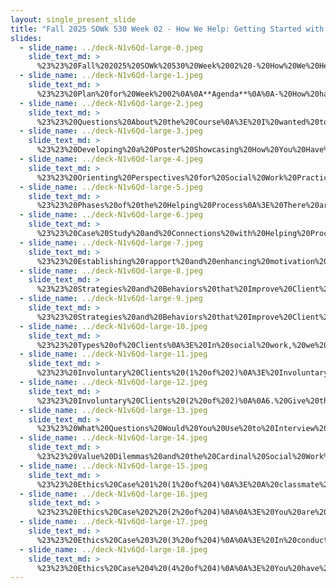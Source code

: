 ```yaml
---
layout: single_present_slide
title: "Fall 2025 SOWk 530 Week 02 - How We Help: Getting Started with Direct Practice"
slides:
  - slide_name: ../deck-N1v6Qd-large-0.jpeg
    slide_text_md: >
      %23%23%20Fall%202025%20SOWk%20530%20Week%2002%20-%20How%20We%20Help:%20Getting%20Started%20with%20Direct%20Practice%0A%0Atitle:%20Fall%202025%20SOWk%20530%20Week%2002%20-%20How%20We%20Help:%20Getting%20Started%20with%20Direct%20Practice%0Adate:%202025-09-05%2010:43:00%0Alocation:%20Heritage%20University%0Atags:%0A%20%20-%20Heritage%20University%0A%20%20-%20MSW%20Program%0A%20%20-%20SOWK%20530%0Apresentation_video:%20%3E%0A%20%20%22%22%0Adescription:%20%3E%0A%0AWeek%20two%20is%20synchronous,%20with%20class%20taking%20place%20on%20Saturday%20(09/06/25).%20In%20Hepworth%20et%20al.%20(2023),%20you%20read%20about%20the%20helping%20process%20and%20social%20worker%20values%20and%20ethics.%20There%20are%20forums%20for%20you%20to%20start%20considering%20how%20we%20initiate%20services%20with%20our%20clients,%20the%20helping%20process,%20and%20various%20ethical%20considerations.%20During%20class,%20we%20will%20be%20focused%20on%20similar%20themes,%20including%20how%20we%20help,%20building%20relationships%20and%20connections,%20and%20our%20social%20work%20values%20and%20ethical%20considerations.%20The%20agenda%20of%20the%20in-class%20session%20includes:%0A%0A-%20How%20have%20we%20been%20helped%0A-%20Social%20work's%20orienting%20perspectives%20and%20phases%20of%20the%20helping%20process%0A-%20Getting%20started%20with%20the%20helping%20process,%20motivation,%20and%20rapport%0A-%20Values%20and%20ethical%20dilemmas%0A%0A**Learning%20Objectives%20this%20Week**%0A%0A-%20Reflect%20on%20how%20first%20impressions%20and%20initial%20interactions%20influence%20client%20engagement%20and%20rapport.%0A-%20Identify%20practitioner%20behaviors%20that%20contribute%20to%20strong%20therapeutic%20alliances%20during%20early%20client%20contact.%0A-%20Explore%20the%20historical%20development%20of%20the%20helping%20process%20in%20social%20work%20and%20discuss%20its%20impact%20on%20current%20practice%20models.%0A-%20Analyze%20ethical%20dilemmas%20and%20use%20an%20ethical%20decision-making%20model%0A-%20Reflect%20on%20one's%20own%20experiences%20of%20receiving%20support%20to%20deepen%20empathy%20and%20recognize%20key%20helping%20behaviors.%0A-%20Describe%20the%20five%20orienting%20perspectives%20of%20social%20work%20practice%20and%20the%20phases%20of%20the%20helping%20process,%20and%20explain%20how%20each%20shapes%20engagement%20with%20clients.%0A-%20Compare%20the%20experiences%20and%20needs%20of%20voluntary,%20non-voluntary,%20and%20involuntary%20clients,%20and%20discuss%20strategies%20to%20promote%20motivation%20and%20trust.%0A-%20Analyze%20value%20conflicts%20in%20ethical%20case%20scenarios%20and%20evaluate%20potential%20responses%20in%20accordance%20with%20professional%20standards%20and%20cardinal%20social%20work%20values.%0A%0A
  - slide_name: ../deck-N1v6Qd-large-1.jpeg
    slide_text_md: >
      %23%23%20Plan%20for%20Week%2002%0A%0A**Agenda**%0A%0A-%20How%20have%20we%20been%20helped%0A-%20Social%20work's%20orienting%20perspectives%20and%20phases%20of%20the%20helping%20process%0A-%20Getting%20started%20with%20the%20helping%20process,%20motivation,%20and%20rapport%0A-%20Values%20and%20ethical%20dilemmas%0A%0A**Learning%20Objectives**%0A%0A-%20Reflect%20on%20one's%20own%20experiences%20of%20receiving%20support%20to%20deepen%20empathy%20and%20recognize%20key%20helping%20behaviors.%0A-%20Describe%20the%20five%20orienting%20perspectives%20of%20social%20work%20practice%20and%20the%20phases%20of%20the%20helping%20process,%20and%20explain%20how%20each%20shapes%20engagement%20with%20clients.%0A-%20Compare%20the%20experiences%20and%20needs%20of%20voluntary,%20non-voluntary,%20and%20involuntary%20clients,%20and%20discuss%20strategies%20to%20promote%20motivation%20and%20trust.%0A-%20Analyze%20value%20conflicts%20in%20ethical%20case%20scenarios%20and%20evaluate%20potential%20responses%20in%20accordance%20with%20professional%20standards%20and%20cardinal%20social%20work%20values.%0A%0A
  - slide_name: ../deck-N1v6Qd-large-2.jpeg
    slide_text_md: >
      %23%23%20Questions%20About%20the%20Course%0A%3E%20I%20wanted%20too%20spend%20just%20a%20couple%20of%20minutes%20at%20the%20start%20of%20class%20answering%20any%20questions%20you%20might%20have%20about%20the%20course.%0A%0A
  - slide_name: ../deck-N1v6Qd-large-3.jpeg
    slide_text_md: >
      %23%23%20Developing%20a%20Poster%20Showcasing%20How%20You%20Have%20Been%20Supported%0A%3E%20Each%20of%20us,%20to%20our%20own%20degree,%20has%20had%20difficult%20experiences,%20and%20often%20we've%20had%20somebody%20who%20has%20supported%20or%20comforted%20us.%20You%20don't%20have%20to%20share%20the%20experiences,%20I'm%20more%20interested%20in%20what%20felt%20like%20you%20were%20supported.%0A%0A%5BSmall%20Group%20Activity%5D%20Developing%20a%20Poster%20Showcasing%20How%20You%20Have%20Been%20Supported%0A%3E%20Recall%20a%20time%20that%20you%20were%20experiencing%20an%20intense%20emotional%20difficulty%20and%20were%20comforted%20and%20supported...%0A%0A-%20How%20did%20you%20%22know%22%20that%20person%20was%20supportive%3F%0A-%20What%20behaviors%20and%20words%20did%20that%20person%20use%20that%20were%20helpful%20to%20you%3F%0A%0A%5BWhole%20Group%20Activity%5D%20Share%20posters%0A%0AHave%20students%20present%20about%20their%20posts%20and%20hang%20them%20on%20the%20wall.%0A%0A%5BWhole%20Group%20Activity%5D%20Debrief%20the%20activity.%0A%0A-%20Social%20work%20isn't%20rocket%20science%0A-%20Systematic%20connection%0A%0A%0A
  - slide_name: ../deck-N1v6Qd-large-4.jpeg
    slide_text_md: >
      %23%23%20Orienting%20Perspectives%20for%20Social%20Work%20Practice%0A%3E%20The%20newest%20edition%20of%20the%20textbook%20frames%20social%20work%20practice%20with%20what%20they%20describe%20as%20orienting%20perspectives.%20These%20perspectives%20go%20across%20each%20of%20our%20classes%20areas%20of%20practice.%20It%20is%20these%20perspectives%20that%20really%20make%20social%20work%20a%20unique%20focus.%20%0A%0A**Ecosystem%20Perspective**:%20Behind%20and%20or%20integrated%20into%20all%20of%20it%20is...Ecosystem%20Perspective,%20which%20Hepworth%20et%20al.%20(2023)%20describe%20as%20%22That%20is,%20it%20provides%20a%20set%20of%20metaphors%20to%20help%20us%20understand%20the%20interconnections%20among%20people%20and%20the%20various%20systems%20in%20which%20they%20interact,%20but%20the%20model%20does%20not%20provide%20a%20roadmap%20for%20practice.%20It%20does%20not%20illuminate%20the%20mechanisms%20through%20which%20people%20and%20their%20environments%20influence%20each%20other,%20nor%20about%20how%20to%20achieve%20an%20adequate%20goodness-of-fit.%22%20(p.%2021)%0A%0AThere%20are%20five%20orienting%20perspectives%20that%20are%20all%20interrelated%20and%20connect%20with%20direct%20social%20work%20practice:%0A%0A1.%20__Strengths%20Perspective__:%20Social%20workers%20acting%20from%20a%20strengths%20perspective%20collaborate%20with%20clients%20to%20the%20greatest%20degree%20possible%20to%20support%20client%20self-determination%20in%20the%20resolution%20of%20their%20problems.%20Moreover,%20the%20strengths%20perspective%20guides%20social%20workers%20to%20mobilize%20client%20resources,%20relationships,%20knowledge,%20life%20experiences,%20and%20competencies%20to%20achieve%20the%20goals%20that%20they%20value.%20Harnessing%20clients'%20strengths%20promotes%20their%20autonomy%20and%20independence%20and%20ensures%20successful%20functioning%20even%20after%20contact%20with%20the%20social%20worker%20has%20ended.%0A2.%20__Cultural%20Humility__:%20Social%20workers%20who%20practice%20cultural%20humility%20accept%20cultural%20differences%20and%20affirm%20the%20value%20and%20importance%20of%20all%20cultures.%20They%20exhibit%20curiosity%20about%20cultural%20differences%20and%20reflect%20deeply%20about%20how%20their%20own%20cultural%20orientation%20informs%20their%20helping%20efforts.%20Cultural%20humility%20also%20draws%20attention%20to%20the%20power%20differences%20that%20are%20inherent%20in%20the%20social%20worker%E2%80%93client%20relationship%0A3.%20__Antioppressive%20Practice__:%20The%20goal%20of%20AOP%20is%20to%20foster%20the%20full%20participation%20of%20clients%20in%20society%20irrespective%20of%20oppressive%20ideologies%20that%20justify%20exclusion,%20discrimination,%20and%20violence.%20In%20doing%20so,%20AOP%20contributes%20to%20macro-level%20changes%20by%20incrementally%20replacing%20oppressive%20ideologies%20with%20alternatives%20based%20on%20equality%20and%20acceptance.%0A4.%20__Trauma-Informed%20Practice__:%20Trauma-informed%20practice%20is%20a%20strengths-based%20approach%20which%20guides%20social%20workers%20in%20how%20to%20work%20with%20individuals%20who%20have%20histories%20of%20trauma.%20It%20is%20a%20relational%20approach%20to%20social%20work%20that%20promotes%20a%20feeling%20of%20safety,%20collaboration,%20and%20empowerment%20and%20creates%20opportunities%20for%20individuals%20to%20rebuild,%20heal,%20and%20restore%20a%20sense%20of%20control%20and%20well-being.%0A5.%20__Evidence-Informed%20Practice__:%20evidence-informed%20decision-making%20and%20evidence-based%20practices%20(1)%20Evidence-informed%20decision-making%20is%20a%20strategy%20for%20integrating%20research%20evidence%20into%20practice%20and%20policy%20decisions.%20(2)%20The%20process%20of%20evidence-informed%20decision-making%20often%20leads%20to%20the%20adoption%20of%20specific%20evidence-based%20practices%20(EBPs).%0A%0A(Hepworth%20et%20al.,%202023)%0A%0A%0A
  - slide_name: ../deck-N1v6Qd-large-5.jpeg
    slide_text_md: >
      %23%23%20Phases%20of%20the%20Helping%20Process%0A%3E%20There%20are%20three%20phases%20outlined%20in%20the%20text%20regarding%20the%20helping%20process.%20This%20semester%20we%20will%20be%20going%20more%20in-depth%20through%20them%20as%20the%20weeks%20go%20on.%20They%20are%20as%20follows:%0A%0APhase%20I:%20Exploration,%20Engagement,%20Assessment,%20and%20Planning%0APhase%20II:%20Implementation%20and%20Goal%20Attainment%0APhase%20III:%20Evaluation%20and%20Termination%0A%0A**Phase%20I:%20Exploration,%20Engagement,%20Assessment,%20and%20Planning**%0A%0A1.%20Exploring%20clients'%20problems%20by%20eliciting%20comprehensive%20data%20about%20the%20person(s),%20the%20problem,%20and%20environmental%20factors,%20including%20forces%20influencing%20the%20referral%20for%20contact.%0A2.%20Establishing%20rapport%20and%20enhancing%20motivation.%0A3.%20Formulating%20a%20multidimensional%20assessment%20of%20the%20problem,%20identifying%20systems%20that%20play%20a%20significant%20role%20in%20the%20difficulties,%20and%20identifying%20relevant%20resources%20that%20can%20be%20tapped%20or%20must%20be%20developed%20as%20strengths.%20This%20review%20should%20also%20include%20screens%20for%20trauma,%20cultural%20humility.%0A4.%20Mutually%20negotiating%20goals%20to%20be%20accomplished%20in%20remedying%20or%20alleviating%20problems%20and%20formulating%20a%20contract.%0A5.%20Making%20referrals.%0A%0A**Phase%20II:%20Implementation%20and%20Goal%20Attainment**%0A%0A1.%20Prioritize%20goals%20into%20general%20and%20specific%20tasks.%0A2.%20Select%20and%20implement%20interventions%20influenced%20by%20best%20available%20evidence.%0A3.%20Plan%20task%20implementation,%20enhancing%20self-efficacy.%0A4.%20Maintain%20focus%20within%20sessions.%0A5.%20Maintain%20continuity%20between%20sessions.%0A6.%20Monitor%20progress.%0A7.%20Identify%20and%20address%20barriers%20to%20change.%0A8.%20Employ%20appropriate%20self-disclosure%20and%20assertiveness%20to%20facilitate%20change.%0A%0A**Phase%20III:%20Evaluation%20and%20Termination**%0A%0A1.%20Assessing%20when%20client%20goals%20have%20been%20satisfactorily%20attained.%0A2.%20Helping%20the%20client%20develop%20strategies%20that%20maintain%20change%20and%20continue%20growth%20following%20the%20termination.%0A3.%20Successfully%20terminating%20the%20helping%20relationship.%0A%0A(Hepworth%20et%20al.,%202023,%20p.%2034)%0A%0A%3E%20You%20can%20see%20on%20page%2034,%20figure%203-1%20that%20includes%20these%20phases%20and%20the%20activities%20and%20processes%20we%20follow%20as%20we%20engage%20with%20our%20clients%20though%20out%20the%20process.%0A%0A%5BSmall%20Group%20Activity%5D%20Does%20helping%20need%20to%20be%20structured%20in%20a%20systemic%20process%20like%20this%20systemic%3F%20What%20are%20some%20of%20the%20potential%20benefits%20or%20challenges%20to%20having%20it%20structured%20like%20this%3F%0A%0A%5BWhole%20Group%20Activity%5D%20Debrief%0A%0A
  - slide_name: ../deck-N1v6Qd-large-6.jpeg
    slide_text_md: >
      %23%23%20Case%20Study%20and%20Connections%20with%20Helping%20Process%0A%3E%20I%20want%20to%20introduce%20some%20of%20the%20skills%20and%20give%20a%20written%20example%20of%20somebody%20going%20through%20the%20helping%20process%20and%20what%20that%20looks%20like.%0A%0A%5BIndividual%20Activity%5D%20Read%20case%20study%20in%20Teater%20(2014)%0A%3E%20I'm%20going%20to%20have%20you%20read%20this%20case%20study.%20You%20can%20skim%20the%20start%20of%20the%20article%20if%20you%20like,%20but%20I%20really%20want%20you%20to%20focus%20on%20the%20case%20study,%20starting%20on%20page%2039.%0A%0AAs%20you%20read%20the%20case%20study%20you%20might%20notice%20that%20Teater%20(2014)%20groupings%20of%20phases%20of%20the%20helping%20process%20is%20really%20similar%20to%20the%20phases%20of%20the%20helping%20process.%20She%20describes%20them%20as:%0A%0A-%20Preparatory%0A-%20Initial:%20Getting%20Started%0A-%20Ongoing:%20Working%20Toward%20Goals%0A-%20Ending:%20Bringing%20the%20Shared%20Work%20and%20the%20Relationship%20to%20a%20Close%0A%0A%5BSmall%20Group%20Activity%5D%20Discuss%20Case%20Study%0A%3E%20In%20groups%20of%20three%20or%20four,%20I%20want%20you%20to%20discuss%20the%20following:%0A%0A-%20What%20was%20the%20social%20worker's%20focus%20at%20the%20beginning%20of%20the%20work%20together%3F%0A-%20Identify%20any%20themes%20from%20Hepworth%20et%20al.%20(2023)%20and%20the%20phases%20of%20the%20helping%20process%20that%20you%20see%20implemented%20by%20Teater's%20(2014)%20case%20study.%0A%0A%5BWhole%20Group%20Activity%5D%20Debrief%20Small%20Group%20Discussion%0A%0A%3Cdiv%20style%3D%22text-align:%20center%22%20markdown%3D%221%22%3E%0AReference%0A%3C/div%3E%0A%3Cdiv%20style%3D%22margin:%200%200%200%202em;%20text-indent:%20-2em;%22%20markdown%3D%221%22%3E%0A%0ATeater,%20B.%20(2014).%20Case%20study%202-1:%20Social%20work%20practice%20from%20an%20ecological%20perspective.%20In%20C.%20W.%20LeCroy%20(Ed.),%20_Case%20studies%20in%20social%20work%20practice_%20(Third%20Edition.%20ed.).%20Wiley.%20%0A%0A%3C/div%3E%0A%0A%0A
  - slide_name: ../deck-N1v6Qd-large-7.jpeg
    slide_text_md: >
      %23%23%20Establishing%20rapport%20and%20enhancing%20motivation%20-%20Rapport%0A%3E%20Rapport%20is%20one%20of%20the%20most%20important%20aspects%20of%20the%20client-clinician%20relationship%20and%20is%20highly%20related%20to%20positive%20outcomes.%20This%20rapport%20can%20also%20be%20connected%20to%20a%20client's%20motivation%20and%20willingness%20to%20change.%0A%0A%3E%20%5BPartner%20Group%20Activity%5D%20Talk%20to%20a%20partner%20about%20somebody%20with%20whom%20you%20have%20a%20really%20strong%20rapport.%20Talk%20about%20how%20that%20relationship%20is,%20and%20how%20you%20know%20that%20you%20have%20a%20good%20rapport%20with%20them%0A%0A%3E%20%5BSmall%20Group%20Activity%5D%20Turn%20your%20partners%20into%20groups%20of%20four,%20and%20discuss%20how%20you%20know%20that%20you%20have%20a%20good%20rapport%20with%20that%20person,%20what%20it%20looks%20like%0A%0A%3E%20%5BWhole%20Class%20Activity%5D%20Brainstorm%20writing%20on%20the%20whiteboard,%20potential%20ways%20of%20developing%20rapport%20with%20clients.%0A%0A%0A
  - slide_name: ../deck-N1v6Qd-large-8.jpeg
    slide_text_md: >
      %23%23%20Strategies%20and%20Behaviors%20that%20Improve%20Client%20Trust%20(1%20of%202)%0A%3E%20Leach%20(2015)%20describes%20some%20strategies%20and%20behaviors%20that%20improve%20client%20trust,%20communication,%20and%20rapport.%0A%0A**Maintain**%0A%0A-%20Client%20comfort%0A-%20Confidentiality%20%26%20trust%0A-%20Enthusiasm%0A-%20A%20collaborative%20relationship%0A-%20Interest%20in%20client%20concerns%0A-%20Objectivity%0A-%20Attentiveness%0A-%20Eye%20contact%0A-%20An%20open%20posture%0A%0A**Avoid**%0A%0A-%20Passing%20judgment%0A-%20Jargon%20and%20technical%20language%0A-%20An%20authoritarian%20demeanor%0A-%20Interruptions%0A%0A
  - slide_name: ../deck-N1v6Qd-large-9.jpeg
    slide_text_md: >
      %23%23%20Strategies%20and%20Behaviors%20that%20Improve%20Client%20Trust%20(2%20of%202)%0A%3E%20Leach%20goes%20on%20to%20talk%20about%20how%20we%20should%20be%20and%20what%20we%20should%20use.%0A%0A**Be**%0A%0A-%20Dependable%0A-%20Open%20minded%0A-%20Flexible%0A-%20Reassuring%20%26%20supportive%0A-%20Confident%0A-%20Friendly%0A-%20Genuine%0A-%20Warm%0A-%20Sincere%0A-%20Honest%0A-%20Empowering%0A-%20Engaging%20and%20interactive%0A-%20Respectful%20of%20client%20wishes%20and%20needs%0A-%20Sensitive%0A-%20Empathetic%0A-%20Altruistic%0A%0A**Use**%0A%0A-%20Open-ended%20questions%0A-%20Rationales%20for%20procedures,%20treatments,%20and%20decisions%0A%0A%3Cdiv%20style%3D%22text-align:%20center%22%20markdown%3D%221%22%3E%0AReference%0A%3C/div%3E%0A%3Cdiv%20style%3D%22margin:%200%200%200%202em;%20text-indent:%20-2em;%22%20markdown%3D%221%22%3E%0A%0ALeach,%20M.%20J.%20(2005).%20Rapport:%20A%20key%20to%20treatment%20success.%20_Complementary%20Therapies%20in%20Clinical%20Practice,%2011_(4),%20262%E2%80%93265.%20%3Chttps://doi.org/10.1016/j.ctcp.2005.05.005%3E%0A%0A%3C/div%3E%0A%0A
  - slide_name: ../deck-N1v6Qd-large-10.jpeg
    slide_text_md: >
      %23%23%20Types%20of%20Clients%0A%3E%20In%20social%20work,%20we%20have%20all%20types%20of%20clients%20that%20we%20work%20with.%0A%0A%5BWhole%20Class%20Activity%5D%20Discuss%20the%20differences%20and%20possible%20clients%20for%20each%20client%20type.%0A%0A-%20legally%20mandated%0A-%20voluntary%0A-%20non-voluntary%0A%0A
  - slide_name: ../deck-N1v6Qd-large-11.jpeg
    slide_text_md: >
      %23%23%20Involuntary%20Clients%20(1%20of%202)%0A%3E%20Involuntary%20clients%20are%20forced%20into%20involvement%20with%20social%20workers%20and%20really%20do%20not%20want%20to%20be%20involved.%20%20They%20could%20be%20mandated%20or%20non-mandated.%0A%0A%3E%20%5BDiscussion%5D%20What%20might%20be%20some%20reasons%20for%20clients%20being%20mandated%3F%0A%0A10%20suggestions%20for%20working%20with%20involuntary%20clients.%0A%0A1.%20Acknowledge%20to%20yourself%20that%20the%20client%20is%20indeed%20voluntary.%0A2.%20Try%20to%20put%20yourself%20in%20the%20clients%20shoes.%0A3.%20Label%20and%20help%20the%20clients%20express%20their%20negative%20feelings.%20%0A4.%20Clarify%20your%20role%20for%20the%20client.%0A5.%20Know%20the%20limits%20of%20your%20authority,%20and%20in%20effect%20power%20over%20the%20client.%0A%0A
  - slide_name: ../deck-N1v6Qd-large-12.jpeg
    slide_text_md: >
      %23%23%20Involuntary%20Clients%20(2%20of%202)%0A%0A6.%20Give%20them%20as%20many%20choices%20as%20possible%20including%20minor%20options.%0A7.%20Figure%20out%20what%20you%20can%20do%20for%20the%20client%20that%20he%20or%20she%20wants.%20%0A8.%20Use%20pro-social%20modeling%20and%20reinforcement%20in%20order%20to%20encourage%20and%20promote%20client%20pro%E2%80%93social%20values%20and%20behaviors.%0A9.%20Allow%20the%20client%20to%20gain%20trust%20in%20you%20and%20in%20the%20intervention%20process.%0A10.%20Accept%20the%20fact%20that,%20ultimately%20the%20client%20has%20the%20right%20to%20choose%20whether%20or%20not%20to%20cooperate%20with%20you.%0A%0A%0A
  - slide_name: ../deck-N1v6Qd-large-13.jpeg
    slide_text_md: >
      %23%23%20What%20Questions%20Would%20You%20Use%20to%20Interview%20During%20Phase%20I%0A%3E%20The%20assessment%20we%20conduct%20through%20the%20initial%20interview%20(and%20how%20we%20continue%20to%20assess%20as%20we%20go%20on)%20drives%20the%20services%20we%20engage%20in%20with%20our%20clients.%20%0A%0A%5BSmall%20Group%20Activity%5D%20Develop%20a%20set%20of%20questions%20that%20you%20would%20ask%20during%20phase%20I.%20the%20objective%20is%20%20intended%20to%20assist%20students%20in%20separating%20people%20from%20their%20problems,%20as%20well%20as%20provide%20an%20opportunity%20for%20them%20to%20focus%20on%20the%20process%20of%20gathering%20information,%20which%20is%20a%20key%20element%20in%20the%20initial%20stage%20of%20the%20helping%20process.%0A%0AQuestions%20can%20be%20categorized%20by%20answering%20essential%20questions,%20such%20as%20who%20the%20person%20is,%20their%20situation%20(including%20strengths,%20resources,%20networks,%20and%20needs),%20and%20the%20concern%20or%20presenting%20problem.%0A%0A%5BSmall%20Group%20Activity%5D%20Practice%20asking%20questions%20to%20a%20partner%0A%0AThis%20process%20is%20similar%20to%20what%20you%20will%20be%20doing%20for%20your%20video%20role-play.%0A%0A
  - slide_name: ../deck-N1v6Qd-large-14.jpeg
    slide_text_md: >
      %23%23%20Value%20Dilemmas%20and%20the%20Cardinal%20Social%20Work%20Values%0A%3E%20The%20scenario%20exercises%20in%20operationalizing%20cardinal%20values%20in%20Chapter%204%20encourage%20discussion%20and%20exploration%20of%20personal%E2%80%93professional%20value%20conflicts.%0A%0AConsider:%20%0A%0A%3E%20Write%20about%20and%20reflect%20on%20value%20dilemmas%20in%20your%20practicum%20journals%20to%20identify%20and%20reflect%20on%20value%20dilemmas%20as%20they%20arise%20in%20the%20field%20or%20in%20other%20class%20work.%0A%0A%5BWhole%20Group%20Activity%5D%20What%20are%20the%20implications%20of%20not%20upholding%20the%20profession's%20values%3F%0A%0A(Hepworth%20et%20al.,%202023)%0A%0A
  - slide_name: ../deck-N1v6Qd-large-15.jpeg
    slide_text_md: >
      %23%23%20Ethics%20Case%201%20(1%20of%204)%0A%3E%20A%20classmate%20has%20told%20you%20that%20they%20are%20Googling%20clients%20from%20their%20field%20agency%20as%20well%20as%20looking%20them%20up%20on%20Facebook.%20They%20state%20that%20the%20information%20is%20public,%20so%20there%20is%20no%20confidentiality%20involved,%20and%20the%20more%20they%20learn%20about%20them%20the%20better%20they%20can%20help%20them.%20In%20your%20own%20placement,%20workers%20send%20Snapchat%20messages%20to%20each%20other%20of%20the%20wacky%20ways%20clients%20dress%20and%20behave.%20They%20say%20it%20builds%20camaraderie%20in%20the%20team%20and%20is%20harmless%20since%20the%20photos%20and%20comments%20go%20away%20after%20only%20a%20few%20seconds.%0A%0AConsider:%0A-%20What%20conflicting%20principles%20and%20values%20are%20in%20play%20in%20the%20case%3F%0A-%20What%20are%20the%20pros%20and%20cons%20of%20the%20various%20courses%20of%20action%3F%0A-%20What%20guidelines%20are%20applicable%20in%20resolving%20this%20dilemma%3F%0A-%20What%20resources%20could%20you%20consult%20to%20help%20you%20decide%20on%20an%20ethical%20course%20of%20action%3F%0A%0A%5BSmall%20Group%20Activity%5D%20Discuss%20ethics%20case%20study%0A%5BWhole%20Group%20Activity%5D%20Debrief%20activity%0A%0A(Hepworth%20et%20al.,%202023,%20p.%2075)%0A%0A
  - slide_name: ../deck-N1v6Qd-large-16.jpeg
    slide_text_md: >
      %23%23%20Ethics%20Case%202%20(2%20of%204)%0A%0A%3E%20You%20are%20forming%20a%20youth%20group%20in%20a%20state%20correctional%20facility.%20From%20past%20experience,%20you%20know%20that%20members%20sometimes%20make%20references%20in%20the%20group%20to%20previous%20offenses%20that%20they%20have%20committed%20without%20being%20apprehended.%20You%20also%20know%20that%20they%20may%20talk%20about%20indiscretions%20or%20misdemeanors%20they%20(or%20others)%20may%20have%20committed%20or%20plan%20to%20commit%20within%20the%20institution,%20such%20as%20smoking%20marijuana,%20engaging%20in%20sexual%20encounters,%20receiving%20contraband%20from%20visitors,%20or%20stealing%20supplies%20or%20property%20from%20peers%20or%20staff.%20Are%20you%20required%20to%20share%20all%20the%20information%20you%20learn%20in%20the%20group%3F%20How%20can%20you%20encourage%20trust%20and%20sharing%20if%20there%20are%20limits%20to%20confidentiality%3F%0A%0AConsider:%0A-%20What%20conflicting%20principles%20and%20values%20are%20in%20play%20in%20the%20case%3F%0A-%20What%20are%20the%20pros%20and%20cons%20of%20the%20various%20courses%20of%20action%3F%0A-%20What%20guidelines%20are%20applicable%20in%20resolving%20this%20dilemma%3F%0A-%20What%20resources%20could%20you%20consult%20to%20help%20you%20decide%20on%20an%20ethical%20course%20of%20action%3F%0A%0A%5BSmall%20Group%20Activity%5D%20Discuss%20the%20ethics%20case%20study%0A%5BWhole%20Group%20Activity%5D%20Debrief%20activity%0A%0A(Hepworth%20et%20al.,%202023,%20p.%2075)%0A%0A
  - slide_name: ../deck-N1v6Qd-large-17.jpeg
    slide_text_md: >
      %23%23%20Ethics%20Case%203%20(3%20of%204)%0A%0A%3E%20In%20conducting%20an%20intake%20interview%20with%20a%20young%20woman%20in%20a%20family%20agency,%20you%20observe%20that%20both%20of%20her%20young%20children%20are%20withdrawn%20and%20listless.%20Throughout%20the%20interview,%20the%20client%20seems%20defensive,%20suspicious,%20and%20appears%20ambivalent%20about%20having%20come%20for%20the%20interview.%20At%20one%20point,%20she%20states%20that%20she%20feels%20overwhelmed%20with%20her%20parenting%20responsibilities%20and%20is%20having%20difficulty%20in%20coping%20with%20her%20children.%20She%20also%20alludes%20to%20her%20fear%20that%20she%20may%20hurt%20them%20but%20then%20abruptly%20changes%20the%20subject.%20As%20you%20encourage%20her%20to%20return%20to%20the%20discussion%20of%20her%20problems%20with%20the%20children,%20your%20client%20says%20that%20she%20has%20changed%20her%20mind%20about%20wanting%20help,%20takes%20her%20children%20in%20hand,%20and%20hastily%20leaves%20the%20office.%0A%0AConsider:%0A-%20What%20conflicting%20principles%20and%20values%20are%20in%20play%20in%20the%20case%3F%0A-%20What%20are%20the%20pros%20and%20cons%20of%20the%20various%20courses%20of%20action%3F%0A-%20What%20guidelines%20are%20applicable%20in%20resolving%20this%20dilemma%3F%0A-%20What%20resources%20could%20you%20consult%20to%20help%20you%20decide%20on%20an%20ethical%20course%20of%20action%3F%0A%0A%5BSmall%20Group%20Activity%5D%20Discuss%20the%20ethics%20case%20study%0A%5BWhole%20Group%20Activity%5D%20Debrief%20activity%0A%0A(Hepworth%20et%20al.,%202023,%20p.%2075)%0A%0A
  - slide_name: ../deck-N1v6Qd-large-18.jpeg
    slide_text_md: >
      %23%23%20Ethics%20Case%204%20(4%20of%204)%0A%0A%3E%20You%20have%20been%20working%20in%20a%20mental%20health%20agency%20with%20a%20middle-aged%20male%20who%20has%20a%20history,%20when%20angered,%20of%20becoming%20violent%20and%20physically%20abusive.%20He%20has%20been%20under%20extreme%20psychological%20pressure%20lately%20because%20of%20increased%20expectations%20at%20work.%20In%20an%20interview%20today,%20he%20is%20extremely%20angry,%20clenching%20his%20fists%20as%20he%20tells%20you%20that%20his%20boss%20is%20giving%20him%20a%20hard%20time,%20singling%20him%20out%20for%20criticism,%20and%20threatening%20that%20he%20will%20lose%20his%20job.%20%E2%80%9CIf%20that%20happens,%E2%80%9D%20he%20says,%20%E2%80%9Cthey%E2%80%99ll%20be%20sorry.%E2%80%9D%0A%0AConsider:%0A-%20What%20conflicting%20principles%20and%20values%20are%20in%20play%20in%20the%20case%3F%0A-%20What%20are%20the%20pros%20and%20cons%20of%20the%20various%20courses%20of%20action%3F%0A-%20What%20guidelines%20are%20applicable%20in%20resolving%20this%20dilemma%3F%0A-%20What%20resources%20could%20you%20consult%20to%20help%20you%20decide%20on%20an%20ethical%20course%20of%20action%3F%0A%0A%5BSmall%20Group%20Activity%5D%20Discuss%20the%20ethics%20case%20study%0A%5BWhole%20Group%20Activity%5D%20Debrief%20activity%0A%0A(Hepworth%20et%20al.,%202023,%20p.%2075)%0A
---
```

